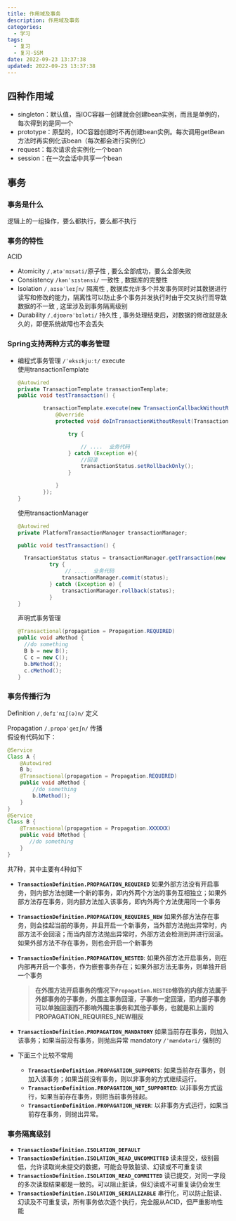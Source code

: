 ```yaml
---
title: 作用域及事务
description: 作用域及事务
categories:
  - 学习
tags:
  - 复习
  - 复习-SSM
date: 2022-09-23 13:37:38
updated: 2022-09-23 13:37:38
---
```


## 四种作用域

- singleton：默认值，当IOC容器一创建就会创建bean实例，而且是单例的，每次得到的是同一个
- prototype：原型的，IOC容器创建时不再创建bean实例。每次调用getBean方法时再实例化该bean（每次都会进行实例化）
- request：每次请求会实例化一个bean
- session：在一次会话中共享一个bean

## 事务

### 事务是什么

逻辑上的一组操作，要么都执行，要么都不执行

### 事务的特性

ACID

- Atomicity ```/ˌætəˈmɪsəti/```原子性 , 要么全部成功，要么全部失败
- Consistency ```/kənˈsɪstənsi/``` 一致性 , 数据库的完整性
- Isolation ```/ˌaɪsəˈleɪʃn/``` 隔离性 , 数据库允许多个并发事务同时对其数据进行读写和修改的能力，隔离性可以防止多个事务并发执行时由于交叉执行而导致数据的不一致 , 这里涉及到事务隔离级别
- Durability ```/ˌdjʊərəˈbɪləti/``` 持久性 , 事务处理结束后，对数据的修改就是永久的，即便系统故障也不会丢失

### Spring支持两种方式的事务管理

- 编程式事务管理
  ```/ˈeksɪkjuːt/``` execute  
  使用transactionTemplate

  ```java
  @Autowired
  private TransactionTemplate transactionTemplate;
  public void testTransaction() {
  
          transactionTemplate.execute(new TransactionCallbackWithoutResult() {
              @Override
              protected void doInTransactionWithoutResult(TransactionStatus transactionStatus) {
  
                  try {
  
                      // ....  业务代码
                  } catch (Exception e){
                      //回滚
                      transactionStatus.setRollbackOnly();
                  }
  
              }
          });
  }
  ```

  使用transactionManager

  ```java
  @Autowired
  private PlatformTransactionManager transactionManager;
  
  public void testTransaction() {
  
    TransactionStatus status = transactionManager.getTransaction(new DefaultTransactionDefinition());
            try {
                 // ....  业务代码
                transactionManager.commit(status);
            } catch (Exception e) {
                transactionManager.rollback(status);
            }
  }
  ```

  声明式事务管理

  ```java
  @Transactional(propagation = Propagation.REQUIRED)
  public void aMethod {
    //do something
    B b = new B();
    C c = new C();
    b.bMethod();
    c.cMethod();
  }
  ```

  

###  事务传播行为

Definition ```/ˌdefɪˈnɪʃ(ə)n/``` 定义  

Propagation ```/ˌprɒpəˈɡeɪʃn/``` 传播  
假设有代码如下：

```java
@Service
Class A {
    @Autowired
    B b;
    @Transactional(propagation = Propagation.REQUIRED)
    public void aMethod {
        //do something
        b.bMethod();
    }
}
@Service
Class B {
    @Transactional(propagation = Propagation.XXXXXX)
    public void bMethod {
       //do something
    }
}
```

共7种，其中主要有4种如下

- **`TransactionDefinition.PROPAGATION_REQUIRED`**
  如果外部方法没有开启事务，则内部方法创建一个新的事务，即内外两个方法的事务互相独立；如果外部方法存在事务，则内部方法加入该事务，即内外两个方法使用同一个事务

- **`TransactionDefinition.PROPAGATION_REQUIRES_NEW`**
  如果外部方法存在事务，则会挂起当前的事务，并且开启一个新事务，当外部方法抛出异常时，内部方法不会回滚；而当内部方法抛出异常时，外部方法会检测到并进行回滚。
  如果外部方法不存在事务，则也会开启一个新事务

- **`TransactionDefinition.PROPAGATION_NESTED`**:
  如果外部方法开启事务，则在内部再开启一个事务，作为嵌套事务存在；如果外部方法无事务，则单独开启一个事务

  > **在外围方法开启事务的情况下`Propagation.NESTED`修饰的内部方法属于外部事务的子事务，外围主事务回滚，子事务一定回滚，而内部子事务可以单独回滚而不影响外围主事务和其他子事务，也就是和上面的PROPAGATION_REQUIRES_NEW相反**

- **`TransactionDefinition.PROPAGATION_MANDATORY`**
  如果当前存在事务，则加入该事务；如果当前没有事务，则抛出异常
  mandatory ```/ˈmændətəri/``` 强制的

- 下面三个比较不常用

  - **`TransactionDefinition.PROPAGATION_SUPPORTS`**: 如果当前存在事务，则加入该事务；如果当前没有事务，则以非事务的方式继续运行。
  - **`TransactionDefinition.PROPAGATION_NOT_SUPPORTED`**: 以非事务方式运行，如果当前存在事务，则把当前事务挂起。
  - **`TransactionDefinition.PROPAGATION_NEVER`**: 以非事务方式运行，如果当前存在事务，则抛出异常。

###  事务隔离级别

- **`TransactionDefinition.ISOLATION_DEFAULT`**
- **`TransactionDefinition.ISOLATION_READ_UNCOMMITTED`**
  读未提交，级别最低，允许读取尚未提交的数据，可能会导致脏读、幻读或不可重复读
- **`TransactionDefinition.ISOLATION_READ_COMMITTED`**
  读已提交，对同一字段的多次读取结果都是一致的。可以阻止脏读，但幻读或不可重复读仍会发生
- **`TransactionDefinition.ISOLATION_SERIALIZABLE`**
  串行化，可以防止脏读、幻读及不可重复读，所有事务依次逐个执行，完全服从ACID，但严重影响性能